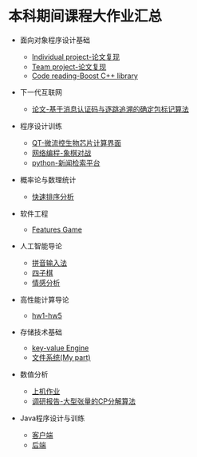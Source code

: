 # 本科期间课程大作业汇总

* 面向对象程序设计基础
  * [Individual project-论文复现](<https://github.com/heheda12345/Rectangle-Packing>)
  * [Team project-论文复现](<https://github.com/heheda12345/RST-Solver>)
  * [Code reading-Boost C++ library](面向对象程序设计基础/CodeReading.pdf)
* 下一代互联网
  
  * [论文-基于消息认证码与逐跳追溯的确定包标记算法](下一代互联网/基于消息认证码与逐跳追溯的确定包标记算法.pdf)
* 程序设计训练
  * [QT-微流控生物芯片计算界面](<https://github.com/heheda12345/Microfluidics>)
  * [网络编程-象棋对战](<https://github.com/heheda12345/Chinese-Chess>)
  * [python-新闻检索平台](<https://github.com/heheda12345/Search-Engine>)
* 概率论与数理统计
  
  * [快速排序分析](<https://github.com/heheda12345/Sort-Analyze>)
* 软件工程
  
  * [Features Game](<https://github.com/heheda12345/Homework> "SDK不允许外传，故暂缺")
* 人工智能导论
  * [拼音输入法](<https://github.com/heheda12345/Pinyin-Input-Method>)
  * [四子棋](<https://github.com/heheda12345/Connect4-AI>)
  * [情感分析](<https://github.com/heheda12345/Sentiment-Classification>)
* 高性能计算导论
  
  * [hw1-hw5](高性能计算导论/)
* 存储技术基础
  * [key-value Engine](<https://github.com/heheda12345/Key-Value-Engine>)
  * [文件系统(My part)](<https://github.com/heheda12345/StorageClass-AWS>)
* 数值分析
  * [上机作业](数值分析/上机作业/)
  * [调研报告-大型张量的CP分解算法](数值分析/调研报告.pdf)
  
* Java程序设计与训练
  * [客户端](<https://github.com/heheda12345/Android-News-App>)
  * [后端](<https://github.com/heheda12345/Android-News-Server>)

